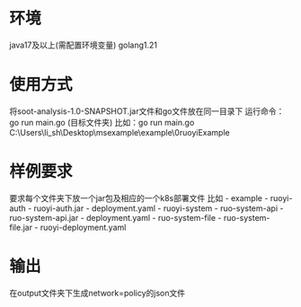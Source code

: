 # 环境
java17及以上(需配置环境变量)
golang1.21
# 使用方式
将soot-analysis-1.0-SNAPSHOT.jar文件和go文件放在同一目录下
运行命令：go run main.go (目标文件夹)
比如：go run main.go C:\Users\li_sh\Desktop\msexample\example\0ruoyiExample
# 样例要求
要求每个文件夹下放一个jar包及相应的一个k8s部署文件
比如
    - example
        - ruoyi-auth
            - ruoyi-auth.jar
            - deployment.yaml
        - ruoyi-system
            - ruo-system-api
                - ruo-system-api.jar
                - deployment.yaml
            - ruo-system-file
                - ruo-system-file.jar
                - ruoyi-deployment.yaml
# 输出
在output文件夹下生成network=policy的json文件
